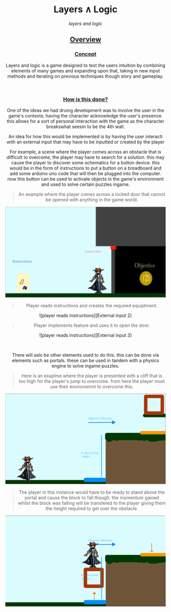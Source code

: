 
[Portals Example 1]: ../Docs/img/portalExample_1.png "Portals Example pre block"
[Portals Example 2]: ../Docs/img/portalExample_2.png "Portals Example post block"
[External input 1]: ../Docs/img/ExternalInput_1.png "External input pre made"


<style>
* {
  /* color: orange; */
  text-align:center;
}

h3, h2 {
  text-decoration: underline;
}

</style>


<div>

<h1 style="text-align:center;"> Layers ∧ Logic </h1>
<p  style="text-align:center;"><em> layers and logic</em></p>

</div>

## Overview

### Concept
Layers and logic is a game designed to test the users intuition by combining elements of many games and expanding upon that, 
taking in new input methods and iterating on previous techniques though story and gameplay.


<br>


### How is this done?
One of the ideas we had druing development was to involve the user in the game's contexts; having the character acknowledge the user's presence.
this allows for a sort of personal interaction with the game as the character breakswhat seesm to be the 4th wall.

An idea for how this would be implemented is by having the user interacti with an external input that may have to be inputted or created by the player

For example, a scene where the player comes across an obstacle that is difficult to overcome, the player may have to search for a solution. this may cause the player to discover some schematics for a button device. this would be in the form of instructions to put a button on a breadboard and add some arduino uno code that will then be plugged into the computer. now this button can be used to activate objects in the game's environment and used to solve certain puzzles ingame.

> An example where the player comes across a locked door that cannot be opened with anything in the game world.

![player comes across locked door][External input 1]

> Player reads instructions and creates the required equiptment.

![player reads instructions][External input 2]

> Player implements feature and uses it to open the door.

![player reads instructions][External input 3]


<br>

There will aslo be other elements used to do this. this can be done via elements such as portals. these can be used in tandem with a physics engine to solve ingame puzzles.



> Here is an exaplme where the player is presented with a cliff that is too high for the player's jump to overcome. from here the player must use their environemnt to overcome this.

![player presented with cliff to get over to reach objective][Portals Example 1]

> The player in this instance would have to be ready to stand above the portal and cause the block to fall though. the momentum gained whilst the block was falling will be transfered to the player giving them the height required to get over the obstacle.

![player overcome cliff to get over to reach objective using portals][Portals Example 2]
